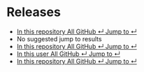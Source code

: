 # Releases

*  [ In this repository All GitHub ↵ Jump to ↵](releases.md)
*  No suggested jump to results
*  [ In this repository All GitHub ↵ Jump to ↵](releases.md)
*  [ In this user All GitHub ↵ Jump to ↵](releases.md)
*  [ In this repository All GitHub ↵ Jump to ↵](releases.md)

